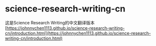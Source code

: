 # science-research-writing-cn
这是Science Research Writing的中文翻译版本
[https://johnnychen1113.github.io/science-research-writing-cn/introduction.html](https://johnnychen1113.github.io/science-research-writing-cn/introduction.html)



